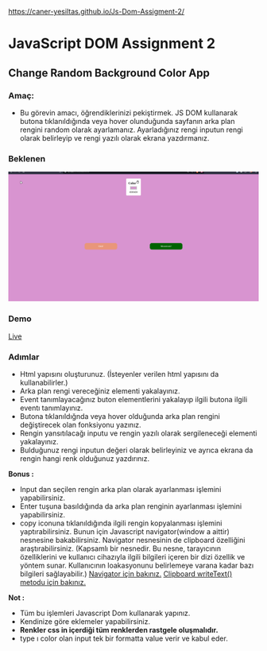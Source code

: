 https://caner-yesiltas.github.io/Js-Dom-Assigment-2/

# JavaScript DOM Assignment 2

## Change Random Background Color App

### Amaç:

- Bu görevin amacı, öğrendiklerinizi pekiştirmek. JS DOM kullanarak butona tıklanıldığında veya hover olunduğunda sayfanın arka plan rengini random olarak ayarlamanız. Ayarladığınız rengi inputun rengi olarak belirleyip ve rengi yazılı olarak ekrana yazdırmanız.


### Beklenen
![Random](./random.gif)

### Demo

[Live](https://anthonyins.github.io/js-dom-ass2/)

### Adımlar

- Html yapısını oluşturunuz. (İsteyenler verilen html yapısını da kullanabilirler.)
- Arka plan rengi vereceğiniz elementi yakalayınız.
- Event tanımlayacağınız buton elementlerini yakalayıp ilgili butona ilgili eventı tanımlayınız. 
- Butona tıklanıldığnda veya hover olduğunda arka plan rengini değiştirecek olan fonksiyonu yazınız.
- Rengin yansıtılacağı inputu ve rengin yazılı olarak sergileneceği elementi yakalayınız.
- Bulduğunuz rengi inputun değeri olarak belirleyiniz ve ayrıca ekrana da rengin hangi renk olduğunuz yazdırınız.


**Bonus :** 
- Input dan seçilen rengin arka plan olarak ayarlanması işlemini yapabilirsiniz.
- Enter tuşuna basıldığında da arka plan renginin ayarlanması işlemini yapabilirsiniz.
- copy iconuna tıklanıldığında ilgili rengin kopyalanması işlemini yaptırabilirsiniz. Bunun için Javascript navigator(window a aittir) nesnesine bakabilirsiniz. Navigator nesnesinin de clipboard özelliğini araştırabilirsiniz. (Kapsamlı bir nesnedir. Bu nesne, tarayıcının özelliklerini ve kullanıcı cihazıyla ilgili bilgileri içeren bir dizi özellik ve yöntem sunar. Kullanıcının loakasyonunu belirlemeye varana kadar bazı bilgileri sağlayabilir.) 
[Navigator için bakınız.](https://developer.mozilla.org/en-US/docs/Web/API/Navigator)
[Clipboard writeText() metodu için bakınız.](https://developer.mozilla.org/en-US/docs/Web/API/Clipboard/writeText)

**Not :** 
- Tüm bu işlemleri Javascript Dom kullanarak yapınız.
- Kendinize göre eklemeler yapabilirsiniz.
- **Renkler css in içerdiği tüm renklerden rastgele oluşmalıdır.**
- type ı color olan input tek bir formatta value verir ve kabul eder.
